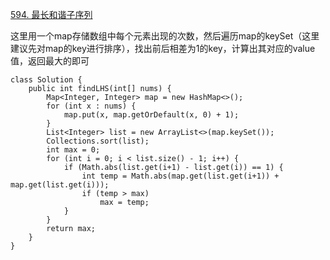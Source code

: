 [594. 最长和谐子序列](https://leetcode-cn.com/problems/longest-harmonious-subsequence/)

这里用一个map存储数组中每个元素出现的次数，然后遍历map的keySet（这里建议先对map的key进行排序），找出前后相差为1的key，计算出其对应的value值，返回最大的即可

```text
class Solution {
    public int findLHS(int[] nums) {
        Map<Integer, Integer> map = new HashMap<>();
        for (int x : nums) {
            map.put(x, map.getOrDefault(x, 0) + 1);
        }
        List<Integer> list = new ArrayList<>(map.keySet());
        Collections.sort(list);
        int max = 0;
        for (int i = 0; i < list.size() - 1; i++) {
            if (Math.abs(list.get(i+1) - list.get(i)) == 1) {
                int temp = Math.abs(map.get(list.get(i+1)) + map.get(list.get(i)));
                if (temp > max)
                    max = temp;
            }
        }
        return max;
    }
}   
```